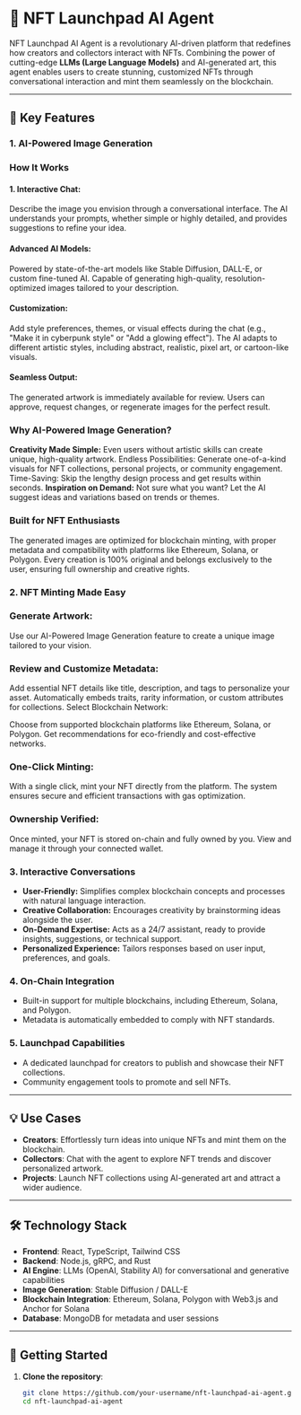 # 🎨 NFT Launchpad AI Agent  

NFT Launchpad AI Agent is a revolutionary AI-driven platform that redefines how creators and collectors interact with NFTs. Combining the power of cutting-edge **LLMs (Large Language Models)** and AI-generated art, this agent enables users to create stunning, customized NFTs through conversational interaction and mint them seamlessly on the blockchain.

---

## 🌟 Key Features  

### 1. **AI-Powered Image Generation**  
<h3>How It Works</h3>
<h4>1. Interactive Chat:</h4>

Describe the image you envision through a conversational interface.
The AI understands your prompts, whether simple or highly detailed, and provides suggestions to refine your idea.

<h4>Advanced AI Models:</h4>

Powered by state-of-the-art models like Stable Diffusion, DALL-E, or custom fine-tuned AI.
Capable of generating high-quality, resolution-optimized images tailored to your description.

<h4>Customization:</h4>

Add style preferences, themes, or visual effects during the chat (e.g., "Make it in cyberpunk style" or "Add a glowing effect").
The AI adapts to different artistic styles, including abstract, realistic, pixel art, or cartoon-like visuals.

<h4>Seamless Output:</h4>

The generated artwork is immediately available for review.
Users can approve, request changes, or regenerate images for the perfect result.

<h3>Why AI-Powered Image Generation?</h3>
<b>Creativity Made Simple:</b> Even users without artistic skills can create unique, high-quality artwork.
Endless Possibilities: Generate one-of-a-kind visuals for NFT collections, personal projects, or community engagement.
Time-Saving: Skip the lengthy design process and get results within seconds.
<b>Inspiration on Demand:</b> Not sure what you want? Let the AI suggest ideas and variations based on trends or themes.

<h3>Built for NFT Enthusiasts</h3>
The generated images are optimized for blockchain minting, with proper metadata and compatibility with platforms like Ethereum, Solana, or Polygon.
Every creation is 100% original and belongs exclusively to the user, ensuring full ownership and creative rights.

### 2. **NFT Minting Made Easy**  
<h3>Generate Artwork:</h3>

Use our AI-Powered Image Generation feature to create a unique image tailored to your vision.

<h3>Review and Customize Metadata:</h3>

Add essential NFT details like title, description, and tags to personalize your asset.
Automatically embeds traits, rarity information, or custom attributes for collections.
Select Blockchain Network:

Choose from supported blockchain platforms like Ethereum, Solana, or Polygon.
Get recommendations for eco-friendly and cost-effective networks.

<h3>One-Click Minting:</h3>

With a single click, mint your NFT directly from the platform.
The system ensures secure and efficient transactions with gas optimization.

<h3>Ownership Verified:</h3>

Once minted, your NFT is stored on-chain and fully owned by you.
View and manage it through your connected wallet.

### 3. **Interactive Conversations**  
- <b>User-Friendly:</b> Simplifies complex blockchain concepts and processes with natural language interaction.
- <b>Creative Collaboration:</b> Encourages creativity by brainstorming ideas alongside the user.
- <b>On-Demand Expertise:</b> Acts as a 24/7 assistant, ready to provide insights, suggestions, or technical support.
- <b>Personalized Experience:</b> Tailors responses based on user input, preferences, and goals.

### 4. **On-Chain Integration**  
- Built-in support for multiple blockchains, including Ethereum, Solana, and Polygon.  
- Metadata is automatically embedded to comply with NFT standards.  

### 5. **Launchpad Capabilities**  
- A dedicated launchpad for creators to publish and showcase their NFT collections.  
- Community engagement tools to promote and sell NFTs.  

---

## 💡 Use Cases  

- **Creators**: Effortlessly turn ideas into unique NFTs and mint them on the blockchain.  
- **Collectors**: Chat with the agent to explore NFT trends and discover personalized artwork.  
- **Projects**: Launch NFT collections using AI-generated art and attract a wider audience.  

---

## 🛠️ Technology Stack  

- **Frontend**: React, TypeScript, Tailwind CSS  
- **Backend**: Node.js, gRPC, and Rust  
- **AI Engine**: LLMs (OpenAI, Stability AI) for conversational and generative capabilities  
- **Image Generation**: Stable Diffusion / DALL-E  
- **Blockchain Integration**: Ethereum, Solana, Polygon with Web3.js and Anchor for Solana  
- **Database**: MongoDB for metadata and user sessions  

---

## 🚀 Getting Started  

1. **Clone the repository**:  
   ```bash
   git clone https://github.com/your-username/nft-launchpad-ai-agent.git
   cd nft-launchpad-ai-agent
